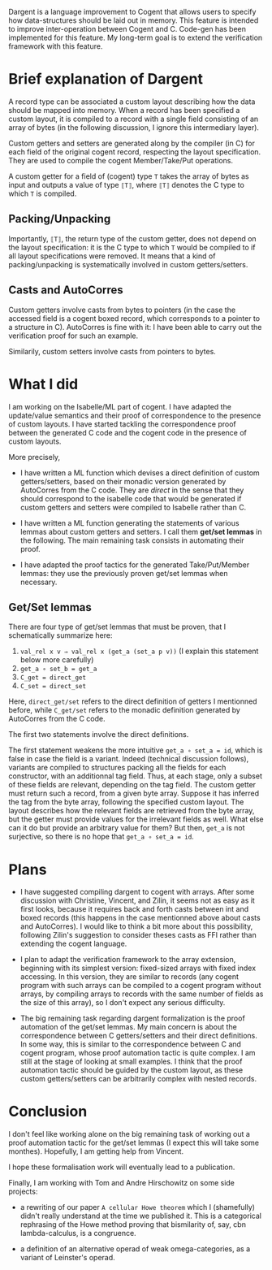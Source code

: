 
Dargent is a language improvement to Cogent that allows users to
specify how data-structures should be laid out in memory. This
feature is intended to improve inter-operation between Cogent and
C. Code-gen has been implemented for this feature. My long-term goal
is to extend the verification framework with this feature.

# Brief explanation of Dargent

A record type can be associated a custom layout describing how the data 
should be mapped into memory.
When a record has been specified a custom layout, it is compiled to a record
with a single field consisting of an array of bytes (in the following discussion, 
I ignore this intermediary layer).

Custom getters and setters are generated along by the compiler (in C) for each field 
of the original cogent record, respecting the layout specification. 
They are used to compile the cogent Member/Take/Put operations.

A custom getter for a field of (cogent) type `T` takes the array 
of bytes as input and outputs a value of type `⟦T⟧`, where
 `⟦T⟧` denotes the C type to which `T` is compiled.

 
## Packing/Unpacking

Importantly, `⟦T⟧`, the return type of the custom getter,
does not depend on the layout specification:
it is the C type to which `T` would be compiled to
if all layout specifications were removed.
It means that a kind of packing/unpacking is systematically
involved in custom getters/setters. 
 

## Casts and AutoCorres
 
Custom getters involve casts from bytes to 
pointers (in the case the accessed field is a cogent boxed record, which 
corresponds to a pointer to a structure in C). AutoCorres is fine with it: 
I have been able to carry out the verification proof for such an example.

Similarily, custom setters involve casts from pointers to bytes.



# What I did

I am working on the Isabelle/ML part of cogent.
I have adapted the update/value semantics and their proof of correspondence to
the presence of custom layouts.
I have started tackling the correspondence proof between the generated C code
and the cogent code in the presence of custom layouts. 

More precisely,

- I have written a ML function which devises a direct definition of custom 
getters/setters, based on their monadic version generated by AutoCorres from
the C code. They are *direct* in the sense that they should correspond to the
isabelle code that would be generated if custom getters
and setters were compiled to Isabelle rather than C.

- I have written a ML function generating the statements of various lemmas
about custom getters and setters. I call them **get/set lemmas** in the 
following. The main remaining task consists in automating their proof.

- I have adapted the proof tactics for the generated Take/Put/Member lemmas:
they use the previously proven get/set lemmas when necessary. 


## Get/Set lemmas

There are four type of get/set lemmas that must be proven, that I schematically
summarize here:
1. `val_rel x v ⇒ val_rel x (get_a (set_a p v))` (I explain this statement 
below more carefully)
2. `get_a ∘ set_b = get_a`
3. `C_get = direct_get`
4. `C_set = direct_set`

Here, `direct_get/set` refers to the direct definition of getters I mentionned
before, while `C_get/set` refers to the monadic definition generated by 
AutoCorres from the C code.

The first two statements involve the direct definitions.

The first statement weakens the more intuitive `get_a ∘ set_a = id`,
which is false in case the field is a variant. Indeed (technical discussion
follows), variants are compiled to structures packing all the fields for each 
constructor, with an additionnal tag field. Thus, at each stage, only a subset
of these fields are relevant, depending on the tag field. The custom getter must
return such a record, from a given byte array. Suppose it has inferred the tag
from the byte array, following the specified custom layout. The layout describes
how the relevant fields are retrieved from the byte array, but the getter must
provide values for the irrelevant fields as well. What else can it do but
provide an arbitrary value for them? But then, `get_a` is not surjective, so
there is no hope that `get_a ∘ set_a = id`.

# Plans

- I have suggested compiling dargent to cogent with arrays. After some discussion
with Christine, Vincent, and Zilin, it seems not as easy as it first looks, 
because it requires back and forth casts between int and boxed records (this
happens in the case mentionned above about casts and AutoCorres).
I would like to think a bit more about this possibility, following Zilin's
suggestion to consider theses casts as FFI rather than extending the cogent
language.

- I plan to adapt the verification framework to the array extension, 
beginning with its simplest version: fixed-sized arrays with fixed index 
accessing. In this version, they are similar to records (any cogent program with
such arrays can be compiled to a cogent program without arrays, by compiling 
arrays to records with the same number of fields as the size of this array),
so I don't expect any serious difficulty.

- The big remaining task regarding dargent formalization is the proof automation 
of the get/set lemmas. 
My main concern is about the correspondence between C getters/setters
and their direct definitions. In some way, this is similar to 
the correspondence between C and cogent program, whose proof automation tactic
is quite complex.
I am still at the stage of looking at small examples. I think that the proof
automation tactic should be guided by the custom layout, as these custom
getters/setters can be arbitrarily complex with nested records.

# Conclusion

I don't feel like working alone on the big remaining task of working out
a proof automation tactic for the get/set lemmas (I expect this will take some 
monthes). Hopefully, I am getting help from Vincent.

I hope these formalisation work will eventually lead to a publication. 

Finally, I am working with Tom and Andre Hirschowitz on some side projects:

- a rewriting of our paper `A cellular Howe theorem` 
which I (shamefully) didn't really understand at the time we published it.
This is a categorical rephrasing of the Howe method proving that
bismilarity of, say, cbn lambda-calculus, is a congruence.

- a definition of an alternative operad of weak omega-categories, as a variant
of Leinster's operad.




